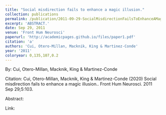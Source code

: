 ```yaml
---
title: "Social misdirection fails to enhance a magic illusion."
collection: publications
permalink: /publication/2011-09-29-SocialMisdirectionFailsToEnhanceAMagicIllusion_
excerpt: 'ABSTRACT.'
date: Sep 29, 2011
venue: 'Front Hum Neurosci'
paperurl: 'http://academicpages.github.io/files/paper1.pdf'
citation: 'a'
authors: 'Cui, Otero-Millan, Macknik, King & Martinez-Conde'
year: '2011'
coloryear: 0,135,107,0.2
---
```


By: Cui, Otero-Millan, Macknik, King & Martinez-Conde

Citation: Cui, Otero-Millan, Macknik, King & Martinez-Conde (2020) Social misdirection fails to enhance a magic illusion.. Front Hum Neurosci. 2011 Sep 29;5:103. 

Abstract: 

Link: 
